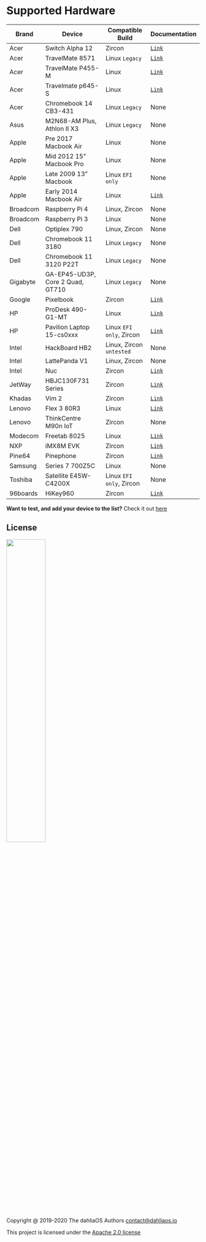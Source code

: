 # Supported Hardware

| Brand         | Device         | Compatible Build | Documentation      |      
| -----------  | -----------  | ----------- | ----------- |  
|Acer|Switch Alpha 12|Zircon|[`Link`](https://fuchsia.dev/docs/development/hardware/acer12.md)| 
|Acer|TravelMate 8571|Linux `Legacy`|[`Link`](hardware/Acer/TravelMate-8571.md)| 
|Acer|TravelMate P455-M|Linux|[`Link`](hardware/Acer/TravelMate-P455-M.md)| 
|Acer|Travelmate p645-S|Linux|[`Link`](hardware/Acer/TravelMate-P645-S.md)|
|Acer|Chromebook 14 CB3-431|Linux `Legacy`|None
|Asus|M2N68-AM Plus, Athlon II X3|Linux `Legacy`|None
|Apple|Pre 2017 Macbook Air|Linux|None
|Apple|Mid 2012 15" Macbook Pro|Linux|None
|Apple|Late 2009 13" Macbook|Linux `EFI only`|None
|Apple|Early 2014 Macbook Air|Linux|[`Link`](hardware/Apple/Macbook-air-early-2014.md)|
|Broadcom|Raspberry Pi 4|Linux, Zircon|None
|Broadcom|Raspberry Pi 3|Linux|None
|Dell|Optiplex 790|Linux, Zircon|None
|Dell|Chromebook 11 3180|Linux `Legacy`|None
|Dell|Chromebook 11 3120 P22T|Linux `Legacy`|None
|Gigabyte|GA-EP45-UD3P, Core 2 Quad, GT710|Linux `Legacy`|None
|Google|Pixelbook|Zircon|[`Link`](https://fuchsia.dev/docs/development/hardware/pixelbook.md)| 
|HP|ProDesk 490-G1-MT|Linux|[`Link`](hardware/HP/ProDesk-490-G1-MT.md)| 
|HP|Pavilion Laptop 15-cs0xxx|Linux `EFI only`, Zircon|[`Link`](hardware/HP/Pavilion-Laptop-15-cs0xxx.md)| 
|Intel|HackBoard HB2|Linux, Zircon `untested`|None
|Intel|LattePanda V1|Linux, Zircon|None
|Intel|Nuc|Zircon|[`Link`](https://fuchsia.dev/docs/development/hardware/developing_on_nuc.md)| 
|JetWay|HBJC130F731 Series|Zircon|[`Link`](https://fuchsia.dev/fuchsia-src/development/hardware/toulouse)| 
|Khadas|Vim 2|Zircon|[`Link`](https://fuchsia.dev/docs/development/hardware/khadas-vim)| 
|Lenovo|Flex 3 80R3|Linux|[`Link`](hardware/Lenovo/Flex-3-80R3.md)| 
|Lenovo|ThinkCentre M90n IoT|Zircon|None
|Modecom|Freetab 8025|Linux|[`Link`](hardware/Modecom/Freetab-8025.md)| 
|NXP|iMX8M EVK|Zircon|[`Link`](https://fuchsia.dev/fuchsia-src/development/hardware/imx8mevk)| 
|Pine64|Pinephone|Zircon|[`Link`](hardware/pine64/Pinephone.md)| 
|Samsung|Series 7 700Z5C|Linux|None
|Toshiba|Satellite E45W-C4200X|Linux `EFI only`, Zircon|None
|96boards|HiKey960|Zircon|[`Link`](https://fuchsia.dev/fuchsia-src/development/hardware/hikey960)| 

**Want to test, and add your device to the list?** Check it out [here](.github/CONTRIBUTING.md#supported-devices)

## License

<p align="left">
  <img width="45%" src="https://github.com/dahlia-os/brand/blob/master/Logo%20SVGs/dahliaOS%20logo%20with%20text%20(drop%20shadow).svg"
</p>

Copyright @ 2019-2020 The dahliaOS Authors contact@dahliaos.io

This project is licensed under the [Apache 2.0 license](LICENSE)
